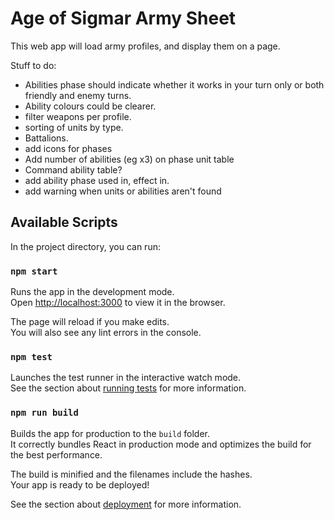 # Age of Sigmar Army Sheet

This web app will load army profiles, and display them on a page.

Stuff to do:

- Abilities phase should indicate whether it works in your turn only or both friendly and enemy turns.
- Ability colours could be clearer.
- filter weapons per profile.
- sorting of units by type.
- Battalions.
- add icons for phases
- Add number of abilities (eg x3) on phase unit table
- Command ability table?
- add ability phase used in, effect in.
- add warning when units or abilities aren't found

## Available Scripts

In the project directory, you can run:

### `npm start`

Runs the app in the development mode.\
Open [http://localhost:3000](http://localhost:3000) to view it in the browser.

The page will reload if you make edits.\
You will also see any lint errors in the console.

### `npm test`

Launches the test runner in the interactive watch mode.\
See the section about [running tests](https://facebook.github.io/create-react-app/docs/running-tests) for more information.

### `npm run build`

Builds the app for production to the `build` folder.\
It correctly bundles React in production mode and optimizes the build for the best performance.

The build is minified and the filenames include the hashes.\
Your app is ready to be deployed!

See the section about [deployment](https://facebook.github.io/create-react-app/docs/deployment) for more information.
